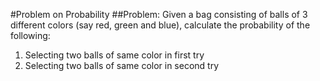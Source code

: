 #Problem on Probability
##Problem: 
Given a bag consisting of balls of 3 different colors (say red, green and blue), calculate the probability of the following:

1. Selecting two balls of same color in first try 
2. Selecting two balls of same color in second try